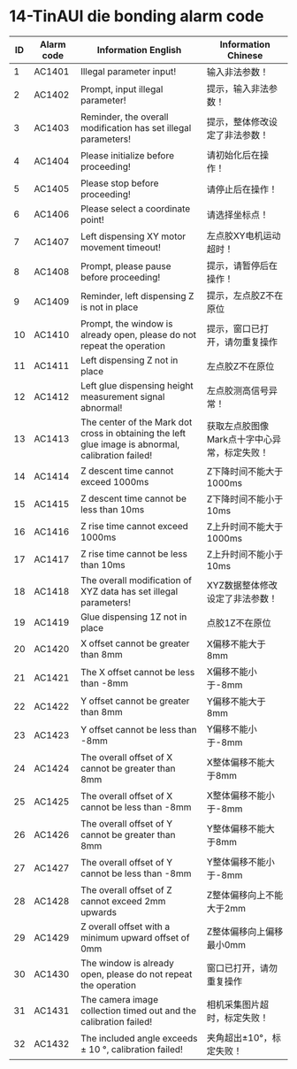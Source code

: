 # 14-TinAUI die bonding alarm code

| ID   | Alarm code | Information  English                                         | Information  Chinese                         |
| ---- | ---------- | ------------------------------------------------------------ | -------------------------------------------- |
| 1    | AC1401     | Illegal parameter input!                                     | 输入非法参数！                               |
| 2    | AC1402     | Prompt, input illegal parameter!                             | 提示，输入非法参数！                         |
| 3    | AC1403     | Reminder, the overall modification has set illegal parameters! | 提示，整体修改设定了非法参数！               |
| 4    | AC1404     | Please initialize before proceeding!                         | 请初始化后在操作！                           |
| 5    | AC1405     | Please stop before proceeding!                               | 请停止后在操作！                             |
| 6    | AC1406     | Please select a coordinate point!                            | 请选择坐标点！                               |
| 7    | AC1407     | Left dispensing XY motor movement timeout!                   | 左点胶XY电机运动超时！                       |
| 8    | AC1408     | Prompt, please pause before proceeding!                      | 提示，请暂停后在操作！                       |
| 9    | AC1409     | Reminder, left dispensing Z is not in place                  | 提示，左点胶Z不在原位                        |
| 10   | AC1410     | Prompt, the window is already open, please do not repeat the operation | 提示，窗口已打开，请勿重复操作               |
| 11   | AC1411     | Left dispensing Z not in place                               | 左点胶Z不在原位                              |
| 12   | AC1412     | Left glue dispensing height measurement signal abnormal!     | 左点胶测高信号异常！                         |
| 13   | AC1413     | The center of the Mark dot cross in obtaining the left glue image is abnormal, calibration failed! | 获取左点胶图像Mark点十字中心异常，标定失败！ |
| 14   | AC1414     | Z descent time cannot exceed 1000ms                          | Z下降时间不能大于1000ms                      |
| 15   | AC1415     | Z descent time cannot be less than 10ms                      | Z下降时间不能小于10ms                        |
| 16   | AC1416     | Z rise time cannot exceed 1000ms                             | Z上升时间不能大于1000ms                      |
| 17   | AC1417     | Z rise time cannot be less than 10ms                         | Z上升时间不能小于10ms                        |
| 18   | AC1418     | The overall modification of XYZ data has set illegal parameters! | XYZ数据整体修改设定了非法参数！              |
| 19   | AC1419     | Glue dispensing 1Z not in place                              | 点胶1Z不在原位                               |
| 20   | AC1420     | X offset cannot be greater than 8mm                          | X偏移不能大于8mm                             |
| 21   | AC1421     | The X offset cannot be less than -8mm                        | X偏移不能小于-8mm                            |
| 22   | AC1422     | Y offset cannot be greater than 8mm                          | Y偏移不能大于8mm                             |
| 23   | AC1423     | Y offset cannot be less than -8mm                            | Y偏移不能小于-8mm                            |
| 24   | AC1424     | The overall offset of X cannot be greater than 8mm           | X整体偏移不能大于8mm                         |
| 25   | AC1425     | The overall offset of X cannot be less than -8mm             | X整体偏移不能小于-8mm                        |
| 26   | AC1426     | The overall offset of Y cannot be greater than 8mm           | Y整体偏移不能大于8mm                         |
| 27   | AC1427     | The overall offset of Y cannot be less than -8mm             | Y整体偏移不能小于-8mm                        |
| 28   | AC1428     | The overall offset of Z cannot exceed 2mm upwards            | Z整体偏移向上不能大于2mm                     |
| 29   | AC1429     | Z overall offset with a minimum upward offset of 0mm         | Z整体偏移向上偏移最小0mm                     |
| 30   | AC1430     | The window is already open, please do not repeat the operation | 窗口已打开，请勿重复操作                     |
| 31   | AC1431     | The camera image collection timed out and the calibration failed! | 相机采集图片超时，标定失败！                 |
| 32   | AC1432     | The included angle exceeds ± 10 °, calibration failed!       | 夹角超出±10°，标定失败！                     |